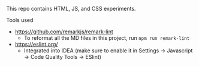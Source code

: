 This repo contains HTML, JS, and CSS experiments.

Tools used

-   <https://github.com/remarkjs/remark-lint>
    -   To reformat all the MD files in this project, run `npm run remark-lint`
-   <https://eslint.org/>
    -   Integrated into IDEA (make sure to enable it in Settings -> Javascript -> Code Quality Tools
        \-> ESlint)

